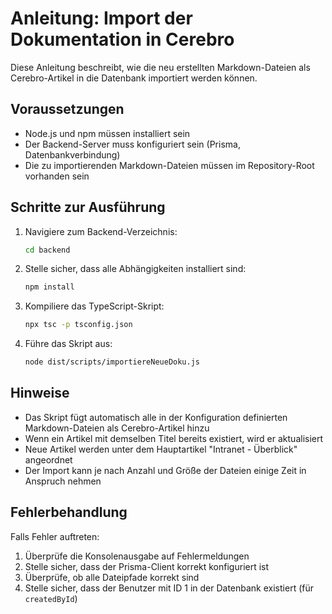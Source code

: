 # Anleitung: Import der Dokumentation in Cerebro

Diese Anleitung beschreibt, wie die neu erstellten Markdown-Dateien als Cerebro-Artikel in die Datenbank importiert werden können.

## Voraussetzungen

- Node.js und npm müssen installiert sein
- Der Backend-Server muss konfiguriert sein (Prisma, Datenbankverbindung)
- Die zu importierenden Markdown-Dateien müssen im Repository-Root vorhanden sein

## Schritte zur Ausführung

1. Navigiere zum Backend-Verzeichnis:
   ```bash
   cd backend
   ```

2. Stelle sicher, dass alle Abhängigkeiten installiert sind:
   ```bash
   npm install
   ```

3. Kompiliere das TypeScript-Skript:
   ```bash
   npx tsc -p tsconfig.json
   ```

4. Führe das Skript aus:
   ```bash
   node dist/scripts/importiereNeueDoku.js
   ```

## Hinweise

- Das Skript fügt automatisch alle in der Konfiguration definierten Markdown-Dateien als Cerebro-Artikel hinzu
- Wenn ein Artikel mit demselben Titel bereits existiert, wird er aktualisiert
- Neue Artikel werden unter dem Hauptartikel "Intranet - Überblick" angeordnet
- Der Import kann je nach Anzahl und Größe der Dateien einige Zeit in Anspruch nehmen

## Fehlerbehandlung

Falls Fehler auftreten:

1. Überprüfe die Konsolenausgabe auf Fehlermeldungen
2. Stelle sicher, dass der Prisma-Client korrekt konfiguriert ist
3. Überprüfe, ob alle Dateipfade korrekt sind
4. Stelle sicher, dass der Benutzer mit ID 1 in der Datenbank existiert (für `createdById`) 